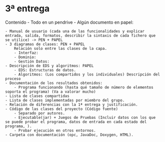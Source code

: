 3ª entrega
==========

Contenido
    - Todo en un pendrive
    - Algún documento en papel:

    - Manual de usuario (cada una de las funcionalidades y explicar entrada, salida, formatos, describir la sintaxis de cada fichero que se utilice) -> PEN + PAPEL
    - 3 diagramas de clases: PEN + PAPEL
        Relación solo entre las clases de la capa.
        - Interfaz:
        - Dominio:
        - Gestión Datos:
    - Descripción de EDS y algoritmos: PAPEL
        - EDS: Estructuras de datos.
        - Algoritmos: (Los compartidos y los individuales) Descripción del proceso
    - Documentación de los resultados obtenidos:
        - Programa funcionando (hasta qué tamaño de número de elementos soporta el programa) (Va a valorar mucho)
    - Lista de clases compartidas
    - Lista de clases implementadas por miembro del grupo.
    - Relación de diferencias con la 1ª entrega y justificación.
    - Código de las clases del proyecto (Código fuente)
        - Separado por autores.
        - Ejecutable(jar) + Juegos de Pruebas (Incluir datos con los que se puede probar el programa, datos de entrada en cada estado del programa, ).
        - Probar ejecución en otros entornos.
    - Carpeta con documentación (opc, JavaDoc, Doxygen, HTML).
